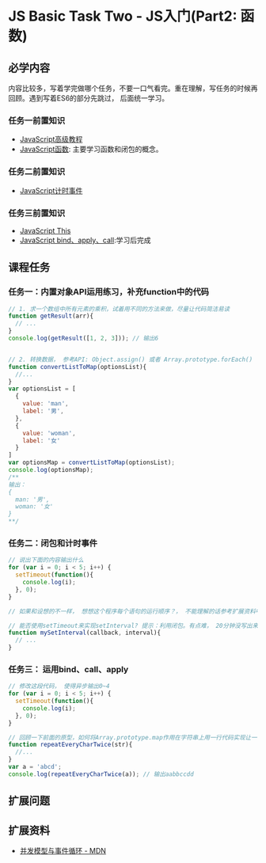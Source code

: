 # JS Basic Task Two - JS入门(Part2: 函数)

## 必学内容
内容比较多，写着学完做哪个任务，不要一口气看完。重在理解，写任务的时候再回顾。遇到写着ES6的部分先跳过， 后面统一学习。
### 任务一前置知识
+ [JavaScript高级教程](https://www.runoob.com/js/js-objects.html)
+ [JavaScript函数](https://www.runoob.com/js/js-function-definition.html): 主要学习函数和闭包的概念。
### 任务二前置知识
+ [JavaScript计时事件](https://www.runoob.com/js/js-timing.html)
### 任务三前置知识
+ [JavaScript This](https://www.runoob.com/js/js-this.html)
+ [JavaScript bind、apply、call](https://www.runoob.com/w3cnote/js-call-apply-bind.html):学习后完成

## 课程任务
### 任务一：内置对象API运用练习，补充function中的代码
```javascript
// 1. 求一个数组中所有元素的乘积，试着用不同的方法来做，尽量让代码简洁易读
function getResult(arr){
  // ...
}
console.log(getResult([1, 2, 3])); // 输出6


// 2. 转换数据， 参考API: Object.assign() 或者 Array.prototype.forEach()
function convertListToMap(optionsList){
  //...
}
var optionsList = [
  {
    value: 'man',
    label: '男',
  },
  {
    value: 'woman',
    label: '女'
  }
]
var optionsMap = convertListToMap(optionsList);
console.log(optionsMap);
/**
输出：
{
  man: '男',
  woman: '女'
}
**/

```

### 任务二：闭包和计时事件
```javascript
// 说出下面的内容输出什么
for (var i = 0; i < 5; i++) {
  setTimeout(function(){
    console.log(i);
  }, 0);
}

// 如果和设想的不一样， 想想这个程序每个语句的运行顺序？， 不能理解的话参考扩展资料中的【并发模型与事件循环 - MDN】 后面将会有解决这个问题的练习

// 能否使用setTimeout来实现setInterval? 提示：利用闭包。有点难， 20分钟没写出来就放弃吧~等参考答案。
function mySetInterval(callback, interval){
  // ...
}
```

### 任务三： 运用bind、call、apply
```javascript
// 修改这段代码， 使得异步输出0~4
for (var i = 0; i < 5; i++) {
  setTimeout(function(){
    console.log(i);
  }, 0);
}

// 回顾一下前面的原型，如何将Array.prototype.map作用在字符串上用一行代码实现让一个字符串的每个字符出现两次
function repeatEveryCharTwice(str){
  //...
}
var a = 'abcd';
console.log(repeatEveryCharTwice(a)); // 输出aabbccdd
```

## 扩展问题

## 扩展资料
+ [并发模型与事件循环 - MDN](https://developer.mozilla.org/zh-CN/docs/Web/JavaScript/EventLoop)